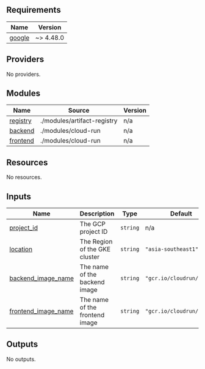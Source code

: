 <!-- BEGIN_TF_DOCS -->
## Requirements

| Name | Version |
|------|---------|
| <a name="requirement_google"></a> [google](#requirement\_google) | ~> 4.48.0 |

## Providers

No providers.

## Modules

| Name | Source | Version |
|------|--------|---------|
| <a name="module_registry"></a> [registry](#module\_registry) | ./modules/artifact-registry | n/a |
| <a name="module_backend"></a> [backend](#module\_backend) | ./modules/cloud-run | n/a |
| <a name="module_frontend"></a> [frontend](#module\_frontend) | ./modules/cloud-run | n/a |

## Resources

No resources.

## Inputs

| Name | Description | Type | Default | Required |
|------|-------------|------|---------|:--------:|
| <a name="input_project_id"></a> [project\_id](#input\_project\_id) | The GCP project ID | `string` | n/a | yes |
| <a name="input_location"></a> [location](#input\_location) | The Region of the GKE cluster | `string` | `"asia-southeast1"` | no |
| <a name="input_backend_image_name"></a> [backend\_image\_name](#input\_backend\_image\_name) | The name of the backend image | `string` | `"gcr.io/cloudrun/hello"` | no |
| <a name="input_frontend_image_name"></a> [frontend\_image\_name](#input\_frontend\_image\_name) | The name of the frontend image | `string` | `"gcr.io/cloudrun/hello"` | no |

## Outputs

No outputs.
<!-- END_TF_DOCS -->